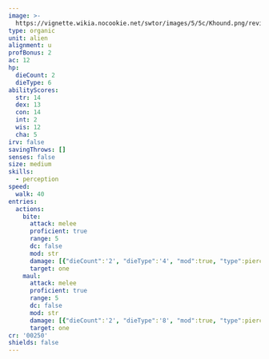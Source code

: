 ```yaml
---
image: >-
  https://vignette.wikia.nocookie.net/swtor/images/5/5c/Khound.png/revision/latest/scale-to-width-down/476?cb=20150207213717
type: organic
unit: alien
alignment: u
profBonus: 2
ac: 12
hp:
  dieCount: 2
  dieType: 6
abilityScores:
  str: 14
  dex: 13
  con: 14
  int: 2
  wis: 12
  cha: 5
irv: false
savingThrows: []
senses: false
size: medium
skills:
  - perception
speed:
  walk: 40
entries:
  actions:
    bite:
      attack: melee
      proficient: true
      range: 5
      dc: false
      mod: str
      damage: [{"dieCount":'2', "dieType":'4', "mod":true, "type":piercing}]
      target: one
    maul:
      attack: melee
      proficient: true
      range: 5
      dc: false
      mod: str
      damage: [{"dieCount":'2', "dieType":'8', "mod":true, "type":piercing}]
      target: one
cr: '00250'
shields: false
---
```


